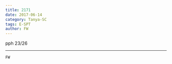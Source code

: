 ```yaml
---
title: 2171
date: 2017-06-14
category: Tanya-SC
tags: E-SPT
author: FW
---
```


pph 23/26

---



`FW`
